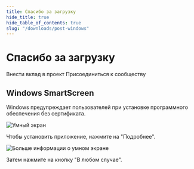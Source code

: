 ```yaml
---
title: Спасибо за загрузку
hide_title: true
hide_table_of_contents: true
slug: "/downloads/post-windows"
---
```


<div className="text-center margin-top--xl">

# Спасибо за загрузку

<div className="row margin-bottom--lg padding--sm flex-center">
<Link className="button button--outline button--warning button--lg margin--sm" href="/contributing">
  Внести вклад в проект
</Link>
<Link className="button button--outline button--info button--lg margin--sm" href="https://linwood.dev/matrix">
  Присоединиться к сообществу
</Link>

</div>

## Windows SmartScreen


Windows предупреждает пользователей при установке программного обеспечения без сертификата.

![Умный экран](/img/smart-screen.png)

Чтобы установить приложение, нажмите на "Подробнее".

![Больше информации о умном экране](/img/smart-screen-more-info.png)

Затем нажмите на кнопку "В любом случае".

</div>
